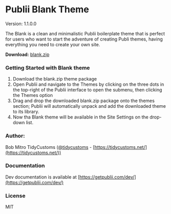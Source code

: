 # Publii Blank Theme

Version: 1.1.0.0

The Blank is a clean and minimalistic Publii boilerplate theme that is perfect for users who want to start the adventure of creating Publi themes, having everything you need to create your own site.

**Download:** [blank.zip](https://cdn.getpublii.com/themes/blank.zip)


### Getting Started with Blank theme

1. Download the blank.zip theme package
2. Open Publii and navigate to the Themes by clicking on the three dots in the top-right of the Publii interface to open the submenu, then clicking the Themes option
3. Drag and drop the downloaded blank.zip package onto the themes section; Publii will automatically unpack and add the downloaded theme to its library.
4. Now tha Blank theme will be available in the Site Settings on the drop-down list.

### Author:

Bob Mitro TidyCustoms ([@tidycustoms](http://twitter.com/tidycustoms) - [https://tidycustoms.net/](https://tidycustoms.net/))


### Documentation

Dev documentation is available at [https://getpublii.com/dev/](https://getpublii.com/dev/)



### License

MIT


